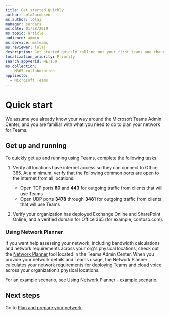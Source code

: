 ```yaml
---
title: Get started Quickly
author: LolaJacobsen
ms.author: lolaj
manager: serdars
ms.date: 01/28/2019
ms.topic: article
audience: admin
ms.service: msteams
ms.reviewer: lolaj
description: Get started quickly rolling out your first teams and channels so you can build your experience with Teams before you deploy widely across your organization.
localization_priority: Priority
search.appverid: MET150
ms.collection: 
  - M365-collaboration
appliesto: 
  - Microsoft Teams
---
```


# Quick start

We assume you already know your way around the Microsoft Teams Admin Center, and you are familiar with what you need to do to plan your network for Teams. 

## Get up and running

To quickly get up and running using Teams, complete the following tasks:

1. Verify all locations have internet access so they can connect to Office 365. At a minimum, verify that the following common ports are open to the internet from all locations:

    - Open TCP ports **80** and **443** for outgoing traffic from clients that will use Teams    
    - Open UDP ports **3478** through **3481** for outgoing traffic from clients that will use Teams

1. Verify your organization has deployed Exchange Online and SharePoint Online, and a verified domain for Office 365 (for example, contoso.com).

### Using Network Planner

If you want help assessing your network, including bandwidth calculations and network requirements across your org's physical locations, check out the [Network Planner](network-planner.md) tool located in the Teams Admin Center. When you provide your network details and Teams usage, the Network Planner calculates your network requirements for deploying Teams and cloud voice across your organization’s physical locations.

For an example scenario, see [Using Network Planner - example scenario](tutorial-network-planner-example).



## Next steps

Go to [Plan and prepare your network](plan-and-prepare-your-network.md).
